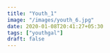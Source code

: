 ```yaml
---
title: "Youth_1"
image: "/images/youth_6.jpg"
date: 2020-01-08T20:41:27+05:30
tags: ["youthgal"]
draft: false
---
```


